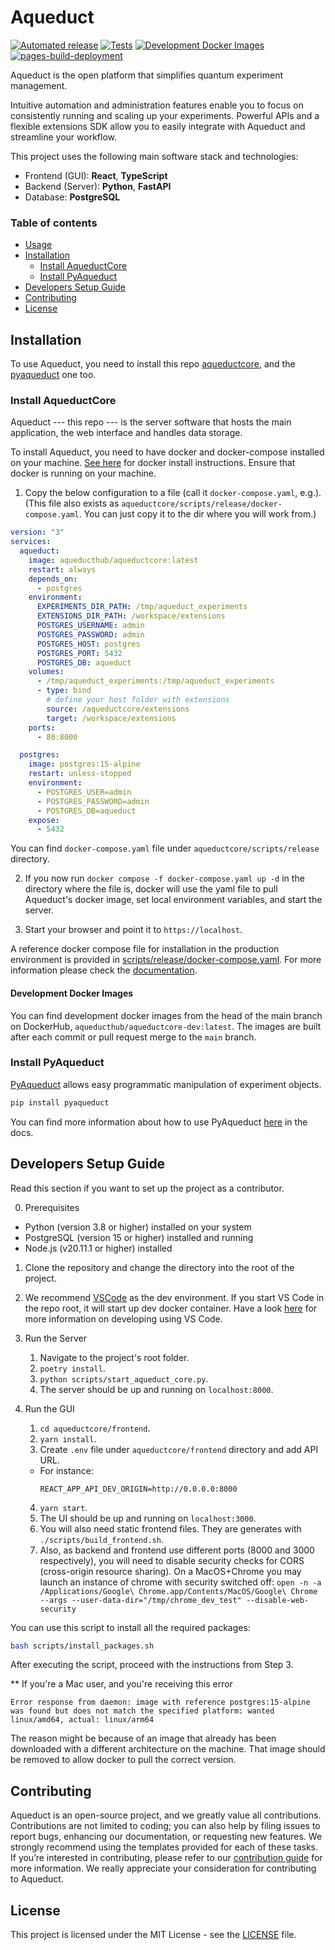 # Aqueduct

[![Automated release](https://github.com/AqueductHub/aqueductcore/actions/workflows/automated_release.yaml/badge.svg)](https://github.com/AqueductHub/aqueductcore/actions/workflows/automated_release.yaml)
[![Tests](https://github.com/AqueductHub/aqueductcore/actions/workflows/static_analysis_and_tests.yaml/badge.svg)](https://github.com/AqueductHub/aqueductcore/actions/workflows/static_analysis_and_tests.yaml)
[![Development Docker Images](https://github.com/AqueductHub/aqueductcore/actions/workflows/dev_docker_image.yaml/badge.svg)](https://github.com/AqueductHub/aqueductcore/actions/workflows/dev_docker_image.yaml)
[![pages-build-deployment](https://github.com/AqueductHub/aqueductcore/actions/workflows/pages/pages-build-deployment/badge.svg)](https://github.com/AqueductHub/aqueductcore/actions/workflows/pages/pages-build-deployment)

Aqueduct is the open platform that simplifies quantum experiment management.

Intuitive automation and administration features enable you to
focus on consistently running and scaling up your experiments.
Powerful APIs and a flexible extensions SDK allow you to easily
integrate with Aqueduct and streamline your workflow.

This project uses the following main software stack and technologies:

- Frontend (GUI): **React**, **TypeScript**
- Backend (Server): **Python**, **FastAPI**
- Database: **PostgreSQL**

### Table of contents

- [Usage](#usage)
- [Installation](#installation)
  - [Install AqueductCore](#Install-AqueductCore)
  - [Install PyAqueduct](#Install-PyAqueduct)
- [Developers Setup Guide](#developers-setup-guide)
- [Contributing](#contributing)
- [License](#license)

## Installation

To use Aqueduct, you need to install this repo
[aqueductcore](https://github.com/AqueductHub/aqueductcore),
and the
[pyaqueduct](https://github.com/AqueductHub/pyaqueduct) one too.

### Install AqueductCore

Aqueduct --- this repo --- is the server software that hosts the main application,
the web interface and handles data storage.

To install Aqueduct, you need to have docker and docker-compose installed on your machine.
[See here](https://docs.docker.com/compose/gettingstarted) for docker install instructions.
Ensure that docker is running on your machine.

1. Copy the below configuration to a file (call it `docker-compose.yaml`, e.g.).
   (This file also exists as `aqueductcore/scripts/release/docker-compose.yaml`.
   You can just copy it to the dir where you will work from.)

```yaml
version: "3"
services:
  aqueduct:
    image: aqueducthub/aqueductcore:latest
    restart: always
    depends_on:
      - postgres
    environment:
      EXPERIMENTS_DIR_PATH: /tmp/aqueduct_experiments
      EXTENSIONS_DIR_PATH: /workspace/extensions
      POSTGRES_USERNAME: admin
      POSTGRES_PASSWORD: admin
      POSTGRES_HOST: postgres
      POSTGRES_PORT: 5432
      POSTGRES_DB: aqueduct
    volumes:
      - /tmp/aqueduct_experiments:/tmp/aqueduct_experiments
      - type: bind
        # define your host folder with extensions
        source: /aqueductcore/extensions
        target: /workspace/extensions
    ports:
      - 80:8000

  postgres:
    image: postgres:15-alpine
    restart: unless-stopped
    environment:
      - POSTGRES_USER=admin
      - POSTGRES_PASSWORD=admin
      - POSTGRES_DB=aqueduct
    expose:
      - 5432
```

You can find `docker-compose.yaml` file under `aqueductcore/scripts/release` directory.

2. If you now run `docker compose -f docker-compose.yaml up -d` in the directory where the file is,
   docker will use the yaml file to pull Aqueduct's docker image, set local environment variables, and
   start the server.

3. Start your browser and point it to `https://localhost`.

A reference docker compose file for installation in the production environment is provided in [scripts/release/docker-compose.yaml](scripts/release/docker-compose.yaml). For more information please check the [documentation](https://aqueducthub.github.io/aqueductcore/).

#### Development Docker Images

You can find development docker images from the head of the main branch on DockerHub, `aqueducthub/aqueductcore-dev:latest`. The images are built after each commit or pull request merge to the `main` branch.

### Install PyAqueduct

[PyAqueduct](https://github.com/AqueductHub/pyaqueduct) allows easy programmatic manipulation of experiment objects.

```bash
pip install pyaqueduct
```

You can find more information about how to use PyAqueduct [here](https://aqueducthub.github.io/pyaqueduct/) in the docs.

## Developers Setup Guide

Read this section if you want to set up the project as a contributor.

0. Prerequisites

- Python (version 3.8 or higher) installed on your system
- PostgreSQL (version 15 or higher) installed and running
- Node.js (v20.11.1 or higher) installed

1. Clone the repository and change the directory into the root of the project.
2. We recommend [VSCode](https://code.visualstudio.com) as the dev environment. If you start VS Code in the repo root, it will start up dev docker container. Have a look [here](https://code.visualstudio.com/docs/devcontainers/containers#_getting-started) for more information on developing using VS Code.
3. Run the Server

   1. Navigate to the project's root folder.
   2. `poetry install`.
   3. `python scripts/start_aqueduct_core.py`.
   4. The server should be up and running on `localhost:8000`.

4. Run the GUI
   1. `cd aqueductcore/frontend`.
   2. `yarn install`.
   3. Create `.env` file under `aqueductcore/frontend` directory and add API URL.
   - For instance:
     ```
     REACT_APP_API_DEV_ORIGIN=http://0.0.0.0:8000
     ```
   4. `yarn start`.
   5. The UI should be up and running on `localhost:3000`.
   6. You will also need static frontend files. They are generates with `./scripts/build_frontend.sh`.
   7. Also, as backend and frontend use different ports (8000 and 3000 respectively), you will need to disable
      security checks for CORS (cross-origin resource sharing). On a MacOS+Chrome you may launch an instance of
      chrome with security switched off: `open -n -a /Applications/Google\ Chrome.app/Contents/MacOS/Google\ Chrome --args --user-data-dir="/tmp/chrome_dev_test" --disable-web-security`

You can use this script to install all the required packages:

```bash
bash scripts/install_packages.sh
```

After executing the script, proceed with the instructions from Step 3.

** If you're a Mac user, and you're receiving this error 
```
Error response from daemon: image with reference postgres:15-alpine was found but does not match the specified platform: wanted linux/amd64, actual: linux/arm64
```
The reason might be because of an image that already has been downloaded with a different architecture on the machine. That image should be removed to allow docker to pull the correct version.

## Contributing

Aqueduct is an open-source project, and we greatly value all contributions. Contributions are not limited to coding; you can also help by filing issues to report bugs, enhancing our documentation, or requesting new features. We strongly recommend using the templates provided for each of these tasks. If you’re interested in contributing, please refer to our [contribution guide](/CONTRIBUTING.md) for more information. We really appreciate your consideration for contributing to Aqueduct.

## License

This project is licensed under the MIT License - see the [LICENSE](/LICENSE) file.
